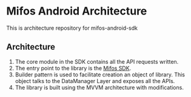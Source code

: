 # Mifos Android Architecture
This is architecture repository for mifos-android-sdk

## Architecture
1. The core module in the SDK contains all the API requests written.
2. The entry point to the library is the [Mifos SDK](https://github.com/openMF/mifos-android-sdk-arch/blob/master/core/src/main/java/org/mifos/core/MifosSdk.kt).
3. Builder pattern is used to facilitate creation an object of library. This object talks to the DataManager Layer and exposes all the APIs.
4. The library is built using the MVVM architecture with modifications.
